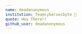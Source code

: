 ```yaml
---
name: deadanonymous
institution: Teamcybersecbyte 🚩
quote: Hey There!!
github_user: deadanonymous
---
```

